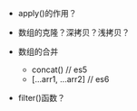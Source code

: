 - apply()的作用？

- 数组的克隆？深拷贝？浅拷贝？

- 数组的合并
  - concat() // es5
  - [...arr1, ...arr2] // es6

- filter()函数？